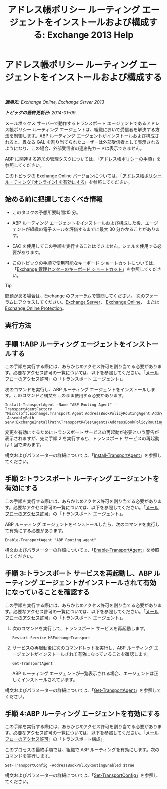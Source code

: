 ﻿---
title: 'アドレス帳ポリシー ルーティング エージェントをインストールおよび構成する: Exchange 2013 Help'
TOCTitle: アドレス帳ポリシー ルーティング エージェントをインストールおよび構成する
ms:assetid: 20e8a43d-4508-4388-a2c9-aa3073593cc2
ms:mtpsurl: https://technet.microsoft.com/ja-jp/library/JJ907308(v=EXCHG.150)
ms:contentKeyID: 51407513
ms.date: 04/24/2018
mtps_version: v=EXCHG.150
ms.translationtype: HT
---

# アドレス帳ポリシー ルーティング エージェントをインストールおよび構成する

 

_**適用先:** Exchange Online, Exchange Server 2013_

_**トピックの最終更新日:** 2014-01-09_

メールボックス サーバーで動作するトランスポート エージェントであるアドレス帳ポリシー ルーティング エージェントは、組織において受信者を解決する方法を制御します。ABP ルーティング エージェントがインストールおよび構成されると、異なる GAL を割り当てられたユーザーは外部受信者として表示されるようになり、この場合、外部受信者の連絡先カードは表示できません。

ABP に関連する追加の管理タスクについては、「[アドレス帳ポリシーの手順](address-book-policy-procedures-exchange-2013-help.md)」を参照してください。

このトピックの Exchange Online バージョンについては、「[アドレス帳ポリシー ルーティング \[オンライン\] を有効にする](https://technet.microsoft.com/ja-jp/library/jj891095\(v=exchg.150\))」を参照してください。

## 始める前に把握しておくべき情報

  - このタスクの予想所要時間:15 分。

  - ABP ルーティング エージェントをインストールおよび構成した後、エージェントが組織の電子メールを評価するまでに最大 30 分かかることがあります。

  - EAC を使用してこの手順を実行することはできません。シェルを使用する必要があります。

  - このトピックの手順で使用可能なキーボード ショートカットについては、「[Exchange 管理センターのキーボード ショートカット](keyboard-shortcuts-in-the-exchange-admin-center-exchange-online-protection-help.md)」を参照してください。


> [!TIP]
> 問題がある場合は、Exchange のフォーラムで質問してください。 次のフォーラムにアクセスしてください。<A href="https://go.microsoft.com/fwlink/p/?linkid=60612">Exchange Server</A>、 <A href="https://go.microsoft.com/fwlink/p/?linkid=267542">Exchange Online</A>、 または <A href="https://go.microsoft.com/fwlink/p/?linkid=285351">Exchange Online Protection</A>。



## 実行方法

## 手順 1:ABP ルーティング エージェントをインストールする

この手順を実行する際には、あらかじめアクセス許可を割り当てる必要があります。必要なアクセス許可の一覧については、以下を参照してください。「[メール フローのアクセス許可](mail-flow-permissions-exchange-2013-help.md)」の「トランスポート エージェント」。

次のコマンドを実行し、ABP ルーティング エージェントをインストールします。このコマンドと構文をこのまま使用する必要があります。

    Install-TransportAgent -Name "ABP Routing Agent" -TransportAgentFactory "Microsoft.Exchange.Transport.Agent.AddressBookPolicyRoutingAgent.AddressBookPolicyRoutingAgentFactory" -AssemblyPath $env:ExchangeInstallPath\TransportRoles\agents\AddressBookPolicyRoutingAgent\Microsoft.Exchange.Transport.Agent.AddressBookPolicyRoutingAgent.dll

変更を有効にするためにトランスポート サービスの再起動が必要という警告が表示されますが、先に手順 2 を実行すると、トランスポート サービスの再起動は 1 回で済みます。

構文およびパラメーターの詳細については、「[Install-TransportAgent](https://technet.microsoft.com/ja-jp/library/aa997998\(v=exchg.150\))」を参照してください。

## 手順 2:トランスポート ルーティング エージェントを有効にする

この手順を実行する際には、あらかじめアクセス許可を割り当てる必要があります。必要なアクセス許可の一覧については、以下を参照してください。「[メール フローのアクセス許可](mail-flow-permissions-exchange-2013-help.md)」の「トランスポート エージェント」。

ABP ルーティング エージェントをインストールしたら、次のコマンドを実行して有効にする必要があります。

    Enable-TransportAgent "ABP Routing Agent"

構文およびパラメーターの詳細については、「[Enable-TransportAgent](https://technet.microsoft.com/ja-jp/library/bb124921\(v=exchg.150\))」を参照してください。

## 手順 3:トランスポート サービスを再起動し、ABP ルーティング エージェントがインストールされて有効になっていることを確認する

この手順を実行する際には、あらかじめアクセス許可を割り当てる必要があります。必要なアクセス許可の一覧については、以下を参照してください。「[メール フローのアクセス許可](mail-flow-permissions-exchange-2013-help.md)」の「トランスポート エージェント」。

1.  次のコマンドを実行して、トランスポート サービスを再起動します。
    
        Restart-Service MSExchangeTransport

2.  サービスの再起動後に次のコマンドレットを実行し、ABP ルーティング エージェントがインストールされて有効になっていることを確認します。
    
        Get-TransportAgent
    
    ABP ルーティング エージェントが一覧表示される場合、エージェントは正しくインストールされています。

構文およびパラメーターの詳細については、「[Get-TransportAgent](https://technet.microsoft.com/ja-jp/library/bb123536\(v=exchg.150\))」を参照してください。

## 手順 4:ABP ルーティング エージェントを有効にする

この手順を実行する際には、あらかじめアクセス許可を割り当てる必要があります。必要なアクセス許可の一覧については、以下を参照してください。「[メール フローのアクセス許可](mail-flow-permissions-exchange-2013-help.md)」の「トランスポート構成」。

このプロセスの最終手順では、組織で ABP ルーティングを有効にします。次のコマンドを実行します。

    Set-TransportConfig -AddressBookPolicyRoutingEnabled $true

構文およびパラメーターの詳細については、「[Set-TransportConfig](https://technet.microsoft.com/ja-jp/library/bb124151\(v=exchg.150\))」を参照してください。

